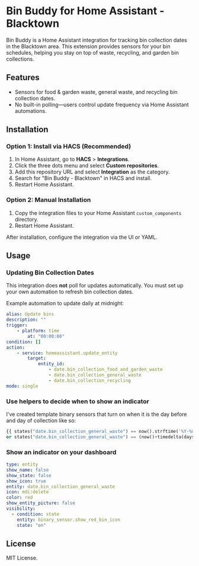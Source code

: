 # Bin Buddy for Home Assistant - Blacktown

Bin Buddy is a Home Assistant integration for tracking bin collection dates in the Blacktown area. This extension provides sensors for your bin schedules, helping you stay on top of waste, recycling, and garden bin collections.

## Features

- Sensors for food & garden waste, general waste, and recycling bin collection dates.
- No built-in polling—users control update frequency via Home Assistant automations.

## Installation

### Option 1: Install via HACS (Recommended)

1. In Home Assistant, go to **HACS** > **Integrations**.
2. Click the three dots menu and select **Custom repositories**.
3. Add this repository URL and select **Integration** as the category.
4. Search for "Bin Buddy - Blacktown" in HACS and install.
5. Restart Home Assistant.

### Option 2: Manual Installation

1. Copy the integration files to your Home Assistant `custom_components` directory.
2. Restart Home Assistant.

After installation, configure the integration via the UI or YAML.


## Usage

### Updating Bin Collection Dates

This integration does **not** poll for updates automatically. You must set up your own automation to refresh bin collection dates.

Example automation to update daily at midnight:

```yaml
alias: Update bins
description: ""
trigger:
    - platform: time
        at: "00:00:00"
condition: []
action:
    - service: homeassistant.update_entity
        target:
            entity_id:
                - date.bin_collection_food_and_garden_waste
                - date.bin_collection_general_waste
                - date.bin_collection_recycling
mode: single
```

### Use helpers to decide when to show an indicator
I've created template binary sensors that turn on when it is the day before and day of collection like so:
```python
{{ states("date.bin_collection_general_waste") == now().strftime('%Y-%m-%d') 
or states("date.bin_collection_general_waste") == (now()+timedelta(days=1)).date().strftime('%Y-%m-%d') }}
```

### Show an indicator on your dashboard
```yaml
type: entity
show_name: false
show_state: false
show_icon: true
entity: date.bin_collection_general_waste
icon: mdi:delete
color: red
show_entity_picture: false
visibility:
  - condition: state
    entity: binary_sensor.show_red_bin_icon
    state: "on"
```

## License

MIT License.